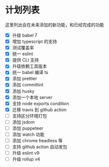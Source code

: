# 计划列表

这里列出会在未来添加的新功能，和已经完成的功能

- [x] 升级 babel 7
- [x] 增加 typescript 的支持
- [x] 测试覆盖率
- [x] 统一 eslint
- [x] 提供 CLI 支持
- [x] 升级依赖工具版本
- [x] 统一 babel 编译 ts
- [x] 添加 prettier
- [x] 添加 commitlint
- [x] 添加 husky
- [x] 添加一个本地 server
- [x] 支持 node exports condition
- [x] 迁移 travis 到 github action
- [ ] 支持区分环境打包
- [ ] 添加 jsdom
- [ ] 添加 puppeteer
- [ ] 添加 watch 功能
- [ ] 添加 chrome headless 等
- [ ] 支持 github action 自动发包
- [ ] 升级 eslint v9
- [ ] 升级 rollup v4
